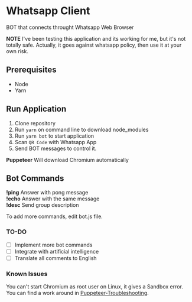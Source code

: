 # Whatsapp Client
BOT that connects throught Whatsapp Web Browser

**NOTE** I've been testing this application and its working for me, but it's not totally safe. 
Actually, it goes against whatsapp policy, then use it at your own risk. 

## Prerequisites
- Node
- Yarn

## Run Application
1. Clone repository
2. Run `yarn` on command line to download node_modules
3. Run `yarn bot` to start application
4. Scan `QR Code` with Whatsapp App
5. Send BOT messages to control it.

**Puppeteer** Will download Chromium automatically

## Bot Commands
**!ping** Answer with pong message  
**!echo** Answer with the same message  
**!desc** Send group description   

To add more commands, edit bot.js file.

### TO-DO
- [ ] Implement more bot commands 
- [ ] Integrate with artificial intelligence 
- [ ] Translate all comments to English

### Known Issues
You can't start Chromium as root user on Linux, it gives a Sandbox error. 
You can find a work around in [Puppeteer-Troubleshooting](https://github.com/GoogleChrome/puppeteer/blob/master/docs/troubleshooting.md). 